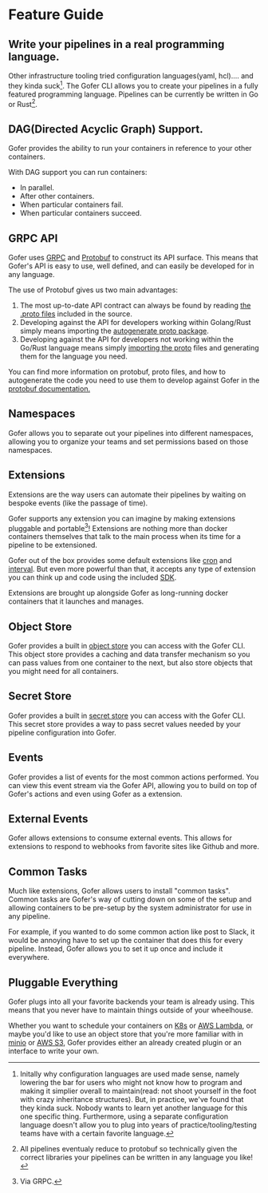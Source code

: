# Feature Guide

## Write your pipelines in a real programming language.

Other infrastructure tooling tried configuration languages(yaml, hcl).... and they kinda suck[^1]. The Gofer CLI allows you to create your pipelines in a fully featured programming language. Pipelines can be currently be written in Go or Rust[^2].

## DAG(Directed Acyclic Graph) Support.

Gofer provides the ability to run your containers in reference to your other containers.

With DAG support you can run containers:

- In parallel.
- After other containers.
- When particular containers fail.
- When particular containers succeed.

## GRPC API

Gofer uses [GRPC](https://grpc.io/) and [Protobuf](https://developers.google.com/protocol-buffers) to construct its API surface. This means that Gofer's API is easy to use, well defined, and can easily be developed for in any language.

The use of Protobuf gives us two main advantages:

1. The most up-to-date API contract can always be found by reading [the .proto files](https://github.com/clintjedwards/gofer/blob/main/proto/gofer.proto) included in the source.
2. Developing against the API for developers working within Golang/Rust simply means importing the [autogenerate proto package](https://pkg.go.dev/github.com/clintjedwards/gofer/proto).
3. Developing against the API for developers not working within the Go/Rust language means simply [importing the proto](https://github.com/clintjedwards/gofer/blob/main/proto/gofer.proto) files and generating them for the language you need.

You can find more information on protobuf, proto files, and how to autogenerate the code you need to use them to develop against Gofer in the [protobuf documentation.](https://developers.google.com/protocol-buffers/docs/overview)

## Namespaces

Gofer allows you to separate out your pipelines into different namespaces, allowing you to organize your teams and set permissions based on those namespaces.

## Extensions

Extensions are the way users can automate their pipelines by waiting on bespoke events (like the passage of time).

Gofer supports any extension you can imagine by making extensions pluggable and portable[^3]! Extensions are nothing more than docker containers themselves that talk to the main process when its time for a pipeline to be extensioned.

Gofer out of the box provides some default extensions like [cron](./ref/extensions/provided/cron.md) and [interval](./ref/extensions/provided/interval.md). But even more powerful than that, it accepts any type of extension you can think up and code using the included [SDK](https://pkg.go.dev/github.com/clintjedwards/gofer/sdk).

Extensions are brought up alongside Gofer as long-running docker containers that it launches and manages.

## Object Store

Gofer provides a built in [object store](./ref/object_store/README.md) you can access with the Gofer CLI. This object store provides a caching and data transfer mechanism so you can pass values from one container to the next, but also store objects that you might need for all containers.

## Secret Store

Gofer provides a built in [secret store](./ref/secret_store/README.md) you can access with the Gofer CLI. This secret store provides a way to pass secret values needed by your pipeline configuration into Gofer.

## Events

Gofer provides a list of events for the most common actions performed. You can view this event stream via the Gofer API, allowing you to build on top of Gofer's actions and even using Gofer as a extension.

## External Events

Gofer allows extensions to consume external events. This allows for extensions to respond to webhooks from favorite sites like Github and more.

## Common Tasks

Much like extensions, Gofer allows users to install "common tasks". Common tasks are Gofer's way of cutting down on some of the setup and allowing containers to be pre-setup by the system administrator for use in any pipeline.

For example, if you wanted to do some common action like post to Slack, it would be annoying have to set up the container that does this for every pipeline. Instead, Gofer allows you to set it up once and include it everywhere.

## Pluggable Everything

Gofer plugs into all your favorite backends your team is already using. This means that you never have to maintain things outside of your wheelhouse.

Whether you want to schedule your containers on [K8s](https://kubernetes.io/) or [AWS Lambda](https://aws.amazon.com/lambda/), or maybe you'd like to use an object store that you're more familiar with in [minio](https://min.io/) or [AWS S3](https://aws.amazon.com/s3/), Gofer provides either an already created plugin or an interface to write your own.

[^1]: Initally why configuration languages are used made sense, namely lowering the bar for users who might not know how to program and making it simplier overall to maintain(read: not shoot yourself in the foot with crazy inheritance structures). But, in practice, we've found that they kinda suck. Nobody wants to learn yet another language for this one specific thing. Furthermore, using a separate configuration language doesn't allow you to plug into years of practice/tooling/testing teams have with a certain favorite language.

<!-- prettier-ignore -->
[^2]: All pipelines eventualy reduce to protobuf so technically given the correct libraries your pipelines can be written in any language you like!

<!-- prettier-ignore -->
[^3]: Via GRPC.
